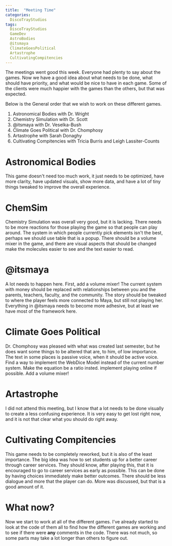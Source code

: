 ```yaml
---
title:  "Meeting Time"
categories:
  DiscoTrayStudios
tags:
  DiscoTrayStudios
  GameDev
  AstroBodies
  @itsmaya
  ClimateGoesPolitical
  Artastrophe
  CultivatingCompitencies
---
```

The meetings went good this week. Everyone had plenty to say about the games.
Now we have a good idea about what needs to be done, what should have priority, and what would be nice to have in each game.
Some of the clients were much happier with the games than the others, but that was expected.

Below is the General order that we wish to work on these different games.
1. Astronomical Bodies with Dr. Wright
1. Chemistry Simulation with Dr. Scott
1. @itsmaya with Dr. Veselka-Bush
1. Climate Goes Political with Dr. Chomphosy
1. Artastrophe with Sarah Donaghy
1. Cultivating Compitencies with Tricia Burris and Leigh Lassiter-Counts

# Astronomical Bodies #
This game doesn't need too much work, it just needs to be optimized, have more clarity, have updated visuals, show more data, and have a lot of tiny things tweaked to improve the overall experience.
# ChemSim #
Chemistry Simulation was overall very good, but it is lacking. There needs to be more reactions for those playing the game so that people can play around.
The system in which people currently pick elements isn't the best, perhaps we should use table that is a popup. There should be a volume mixer in the game, and there are visual aspects that should be changed make the molecules easier to see and the text easier to read.
# @itsmaya #
A lot needs to happen here. First, add a volume mixer! The current system with money should be replaced with relationships between you and the parents, teachers, faculty, and the community.
The story should be tweaked to where the player feels more connected to Maya, but still not playing her.
Everything in @itsmaya needs to become more adhesive, but at least we have most of the framework here.
# Climate Goes Political #
Dr. Chomphosy was pleased with what was created last semester, but he does want some things to be altered that are, to him, of low importance.
The text in some places is passive voice, when it should be active voice.
Find a way to implement the WebDice Model instead of the current number system.
Make the equation be a ratio insted.
implement playing online if possible.
Add a volume mixer!
# Artastrophe #
I did not attend this meeting, but I know that a lot needs to be done visually to create a less confusing experience.
It is very easy to get lost right now, and it is not that clear what you should do right away.
# Cultivating Compitencies #
This game needs to be completely reworked, but it is also of the least importance.
The big idea was how to set students up for a better career through career services.
They should know, after playing this, that it is encouraged to go to career services as early as possible.
This can be done by having choices immediately make better outcomes.
There should be less dialogue and more that the player can do.
More was discussed, but that is a good amount of it.

# **What now?** #
Now we start to work at all of the different games.
I've already started to look at the code of them all to find how the different games are working and to see if there were **any** comments in the code.
There was not much, so some parts may take a lot longer than others to figure out.
